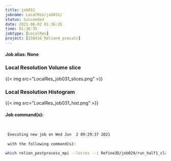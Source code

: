 ```yaml
---
title: job031
jobname: LocalRes/job031/
status: Succeeded
date: 2021-06-02 01:36:35
time: 01:36:35
jobtype: [LocalRes]
project: [230416_Relion4_precalc]
---
```


#### Job alias: None

### Local Resolution Volume slice
{{< img src="LocalRes_job031_slices.png" >}}
### Local Resolution Histogram
{{< img src="LocalRes_job031_hist.png" >}}

#### Job command(s):

```bash

 
 Executing new job on Wed Jun  2 09:29:37 2021
 
 with the following command(s): 

which relion_postprocess_mpi --locres --i Refine3D/job029/run_half1_class001_unfil.mrc --o LocalRes/job031/relion --angpix 1.244 --adhoc_bfac -30 --mtf mtf_k2_200kV.star --mask MaskCreate/job020/mask.mrc  --pipeline_control LocalRes/job031/
 
 


